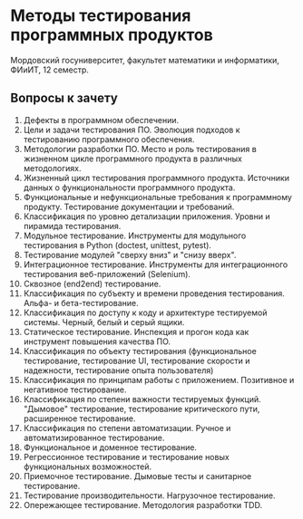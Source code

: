 # Методы тестирования программных продуктов
Мордовский госуниверситет, факультет математики и информатики, ФИиИТ, 12 семестр.

## Вопросы к зачету
1. Дефекты в программном обеспечении.
1. Цели и задачи тестирования ПО. Эволюция подходов к тестированию программного обеспечения.
1. Методологии разработки ПО. Место и роль тестирования в жизненном цикле программного продукта в различных методологиях.
1. Жизненный цикл тестирования программного продукта. Источники данных о функциональности программного продукта.
1. Функциональные и нефункциональные требования к программному продукту. Тестирование документации и требований.
1. Классификация по уровню детализации приложения. Уровни и пирамида тестирования.
1. Модульное тестирование. Инструменты для модульного тестирования в Python (doctest, unittest, pytest).
1. Тестирование модулей "сверху вниз" и "снизу вверх".
1. Интеграционное тестирование. Инструменты для интеграционного тестирования веб-приложений (Selenium).
1. Сквозное (end2end) тестирование.
1. Классификация по субъекту и времени проведения тестирования. Альфа- и бета-тестирование.
1. Классификация по доступу к коду и архитектуре тестируемой системы. Черный, белый и серый ящики.
1. Статическое тестирование. Инспекция и прогон кода как инструмент повышения качества ПО.
1. Классификация по объекту тестирования (функциональное тестирование, тестирование UI, тестирование скорости и надежности, тестирование опыта пользователя)
1. Классификация по принципам работы с приложением. Позитивное и негативное тестирование.
1. Классификация по степени важности тестируемых функций. "Дымовое" тестирование, тестирование критического пути, расширенное тестирование.
1. Классификация по степени автоматизации. Ручное и автоматизированное тестирование.
1. Функциональное и доменное тестирование.
1. Регрессионное тестирование и тестирование новых функциональных возможностей.
1. Приемочное тестирование. Дымовые тесты и санитарное тестирование.
1. Тестирование производительности. Нагрузочное тестирование.
1. Опережающее тестирование. Методология разработки TDD.

